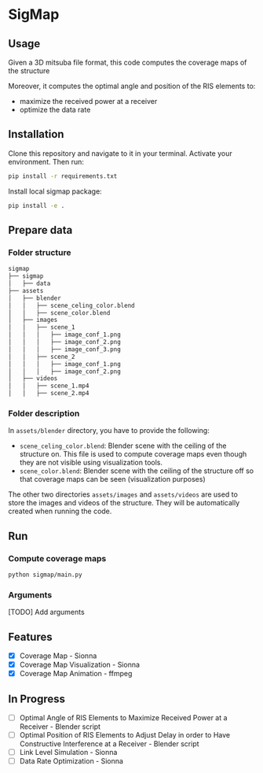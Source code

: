 # SigMap

## Usage

Given a 3D mitsuba file format, this code computes the coverage maps of the structure

Moreover, it computes the optimal angle and position of the RIS elements to:

- maximize the received power at a receiver
- optimize the data rate

## Installation

Clone this repository and navigate to it in your terminal. Activate your environment. Then run:

```bash
pip install -r requirements.txt
```

Install local sigmap package:

```bash
pip install -e .
```

## Prepare data

### Folder structure

``` bash
sigmap
├── sigmap
│   ├── data
├── assets
│   ├── blender
│   │   ├── scene_celing_color.blend
│   │   ├── scene_color.blend
│   ├── images
│   │   ├── scene_1
│   │   │   ├── image_conf_1.png
│   │   │   ├── image_conf_2.png
│   │   │   ├── image_conf_3.png
│   │   ├── scene_2
│   │   │   ├── image_conf_1.png
│   │   │   ├── image_conf_2.png
│   ├── videos
│   │   ├── scene_1.mp4
│   │   ├── scene_2.mp4

```

### Folder description

In `assets/blender` directory, you have to provide the following:

- `scene_celing_color.blend`: Blender scene with the ceiling of the structure on. This file is used to compute coverage maps even though they are not visible using visualization tools.
- `scene_color.blend`: Blender scene with the ceiling of the structure off so that coverage maps can be seen (visualization purposes)

The other two directories `assets/images` and `assets/videos` are used to store the images and videos of the structure. They will be automatically created when running the code.

## Run

### Compute coverage maps

```bash
python sigmap/main.py 
```

### Arguments

[TODO] Add arguments

## Features

- [x] Coverage Map - Sionna
- [x] Coverage Map Visualization - Sionna
- [x] Coverage Map Animation - ffmpeg

## In Progress

- [ ] Optimal Angle of RIS Elements to Maximize Received Power at a Receiver - Blender script
- [ ] Optimal Position of RIS Elements to Adjust Delay in order to Have Constructive Interference at a Receiver - Blender script
- [ ] Link Level Simulation - Sionna
- [ ] Data Rate Optimization - Sionna
